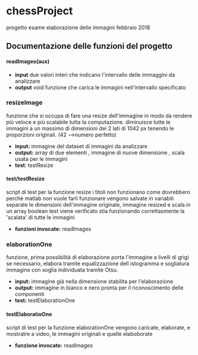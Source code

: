 # chessProject
progetto esame elaborazione delle immagini febbraio 2018


## Documentazione delle funzioni del progetto 

#### readImages(aux)
* **input** due valori interi che indicano l'intervallo delle immaggini da analizzare
* **output** void
 funzione che carica le immagini nell'intervallo specificato


### resizeImage
 funzione che si occupa di fare una resize dell'immagine in modo da rendere più veloce e più scalabile tutta la computazione.
 diminuisce tutte le immagini a un massimo di dimensioni dei 2 lati di 1042 px tenendo le proporzioni originali. (42 -->numero perfetto)
 * **input:** immagine del dataset di immagini da analizzare 
 * **output:** array di due elementi , immagine di nuove dimensione , scala usata per le immagini
 * **test**: testResize
 
#### test/testResize
 script di  test per la funzione resize
 i titoli non funzionano come dovrebbero perchè matlab non vuole farli funzionare 
 vengono salvate in variabili separate le dimensioni dell'immagine originale, immagine resized e scala
 in un array boolean test viene verificato stia funzionando correttasmente la 'scalata' di tutte le immagini
 * **funzioni invocate:** readImages

### elaborationOne
 funzione, prima possibilità di elaborazione
 porta l'immagine a livelli di grigi se necessario, elabora tramite equalizzazione dell istogramma e sogliatura immagine con soglia individuata tramite Otsu.
 * **input:** immagine già nella dimensione stabilita per l'elaborazione
 * **output:** immagine in bianco e nero pronta per il riconoscimento delle componenti
 * **test:** testElaborationOne

#### testElaboratioOne
 script di test per la funzione elaborationOne
 vengono caricate, elaborate, e mostratre a video, le immagini originali e quelle elaboborate
* **funzione invocate:** readImages
